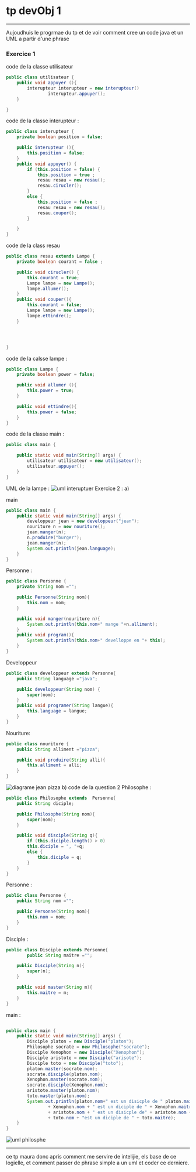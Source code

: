 # tp devObj 1

---
Aujoudhuis le progrmae du tp et de voir comment cree un code java et un UML a partir d'une phrase

### Exercice 1

code de la classe utilisateur

```java
public class utilisateur {
    public void appuyer (){
        interupteur interupteur = new interupteur()
                interupteur.appuyer();
    }

}

```

code de la classe interupteur : 

``` java
public class interupteur {
    private boolean position = false;

    public interupteur (){
        this.position = false;
    }
    public void appuyer() {
        if (this.position = false) {
            this.position = true ;
            resau resau = new resau();
            resau.cirucler();
        }
        else {
            this.position = false ;
            resau resau = new resau();
            resau.couper();
        }

    }
}

```

code de la class resau

```java
public class resau extends Lampe {
    private boolean courant = false ;

    public void cirucler() {
        this.courant = true;
        Lampe lampe = new Lampe();
        lampe.allumer();
    }
    public void couper(){
        this.courant = false;
        Lampe lampe = new Lampe();
        lampe.ettindre();
    }




}

```

code de la calsse lampe :

```java
public class Lampe {
    private boolean power = false;

    public void allumer (){
        this.power = true;
    }

    public void ettindre(){
        this.power = false;
    }
}

```

code de la classe main :

```java
public class main {

    public static void main(String[] args) {
        utilisateur utilisateur = new utilisateur();
        utilisateur.appuyer();
    }
}
```

UML de la lampe :
![uml interuptuer](./diagrame_lampe.png)
Exercice 2 :
a)

main

```java
public class main {
    public static void main(String[] args) {
        developpeur jean = new developpeur("jean");
        nouriture n = new nouriture();
        jean.manger(n);
        n.produire("burger");
        jean.manger(n);
        System.out.println(jean.language);
    }
}
```

Personne :

```java
public class Personne {
    private String nom ="";

    public Personne(String nom){
        this.nom = nom;
    }

    public void manger(nouriture n){
        System.out.println(this.nom+" mange "+n.alliment);
    }
    public void program(){
        System.out.println(this.nom+" develloppe en "+ this);
    }
}
```

Developpeur

```java
public class developpeur extends Personne{
    public String language ="java";

    public developpeur(String nom) {
        super(nom);
    }
    public void programer(String langue){
        this.language = langue;
    }
}
```

Nouriture:

```java
public class nouriture {
    public String alliment ="pizza";

    public void produire(String alli){
        this.alliment = alli;
    }
}
```


![diagrame jean pizza](diagrame_jeanpizza.png)
b) code de la question 2
Philosophe :

```java
public class Philosophe extends  Personne{
    public String diciple;

    public Philosophe(String nom){
        super(nom);
    }

    public void disciple(String q){
        if (this.diciple.length() > 0)
        this.diciple = ", "+q;
        else {
            this.diciple = q;
        }
    }
}
```

Personne :

```java
public class Personne {
    public String nom ="";

    public Personne(String nom){
        this.nom = nom;
    }
}

```

Disciple :

```java
public class Disciple extends Personne{
        public String maitre ="";

    public Disciple(String n){
        super(n);
    }

    public void master(String m){
        this.maitre = m;
    }
}

```

main :

```java

public class main {
    public static void main(String[] args) {
        Disciple platon = new Disciple("platon");
        Philosophe socrate = new Philosophe("socrate");
        Disciple Xenophon = new Disciple("Xenophon");
        Disciple aristote = new Disciple("arisote");
        Disciple toto = new Disciple("toto");
        platon.master(socrate.nom);
        socrate.disciple(platon.nom);
        Xenophon.master(socrate.nom);
        socrate.disciple(Xenophon.nom);
        aristote.master(platon.nom);
        toto.master(platon.nom);
        System.out.println(platon.nom+" est un disicple de " platon.maitre + ","
                + Xenophon.nom + " est un diciple de " + Xenophon.maitre + ","
                + aristote.nom + " est un disicple de" + aristote.nom + ","
                + toto.nom + "est un diciple de " + toto.maitre);
    }
}

```

![uml philosphe](diagrame_philosophe.png)

---

ce tp maura donc apris comment me servire de intelijie, els base de ce logielle, et comment passer de phrase simple a un uml et coder ce derniere.
